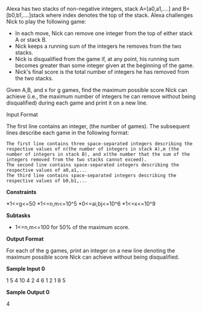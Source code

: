 Alexa has two stacks of non-negative integers, stack A=[a0,a1,....] and B=[b0,b1,....]stack where index denotes the top of the stack. Alexa challenges Nick to play the following game:

   * In each move, Nick can remove one integer from the top of either stack A or stack B.
   * Nick keeps a running sum of the integers he removes from the two stacks.
   * Nick is disqualified from the game if, at any point, his running sum becomes greater than some integer given at the beginning of the game.
   * Nick's final score is the total number of integers he has removed from the two stacks.

Given A,B, and x for g games, find the maximum possible score Nick can achieve (i.e., the maximum number of integers he can remove without being disqualified) during each game and print it on a new line.

Input Format

The first line contains an integer, (the number of games). The subsequent lines describe each game in the following format:

    The first line contains three space-separated integers describing the respective values of n(the number of integers in stack A),m (the number of integers in stack B), and x(the number that the sum of the integers removed from the two stacks cannot exceed).
    The second line contains space-separated integers describing the respective values of a0,a1,...
    The third line contains space-separated integers describing the respective values of b0,b1,...

<b>Constraints</b>

*1<=g<=50
*1<=n,m<=10^5
*0<=ai,bj<=10^6
*1<=x<=10^9

<b>Subtasks</b>

   * 1<=n,m<=100  for 50% of the maximum score.

<b>Output Format</b>

For each of the g games, print an integer on a new line denoting the maximum possible score Nick can achieve without being disqualified.

<b>Sample Input 0</b>

1
5 4 10
4 2 4 6 1
2 1 8 5

<b>Sample Output 0</b>

4
